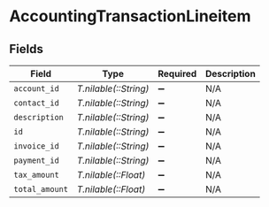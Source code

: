 # AccountingTransactionLineitem


## Fields

| Field                 | Type                  | Required              | Description           |
| --------------------- | --------------------- | --------------------- | --------------------- |
| `account_id`          | *T.nilable(::String)* | :heavy_minus_sign:    | N/A                   |
| `contact_id`          | *T.nilable(::String)* | :heavy_minus_sign:    | N/A                   |
| `description`         | *T.nilable(::String)* | :heavy_minus_sign:    | N/A                   |
| `id`                  | *T.nilable(::String)* | :heavy_minus_sign:    | N/A                   |
| `invoice_id`          | *T.nilable(::String)* | :heavy_minus_sign:    | N/A                   |
| `payment_id`          | *T.nilable(::String)* | :heavy_minus_sign:    | N/A                   |
| `tax_amount`          | *T.nilable(::Float)*  | :heavy_minus_sign:    | N/A                   |
| `total_amount`        | *T.nilable(::Float)*  | :heavy_minus_sign:    | N/A                   |